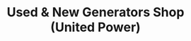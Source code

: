 ---
title: "Used & New Generators Shop (United Power)"
url: /karachi/used-and-new-generators-shop-united-power/
shop: electronics
---